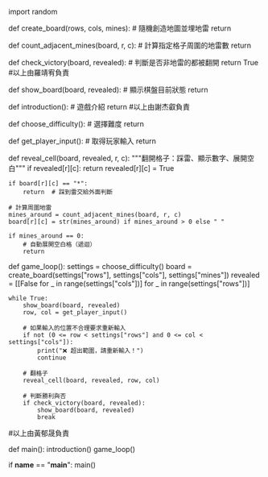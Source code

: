 import random

def create_board(rows, cols, mines):
    # 隨機創造地圖並埋地雷
    return

def count_adjacent_mines(board, r, c):
    # 計算指定格子周圍的地雷數
    return

def check_victory(board, revealed):
    # 判斷是否非地雷的都被翻開
    return True
#以上由羅靖宥負責

def show_board(board, revealed):
    # 顯示棋盤目前狀態
    return

def introduction():
    # 遊戲介紹
    return
#以上由謝杰叡負責

def choose_difficulty():
    # 選擇難度
    return

def get_player_input():
    # 取得玩家輸入
    return

def reveal_cell(board, revealed, r, c):
    """翻開格子：踩雷、顯示數字、展開空白"""
    if revealed[r][c]:
        return
    revealed[r][c] = True

    if board[r][c] == "*":
        return  # 踩到雷交給外面判斷

    # 計算周圍地雷
    mines_around = count_adjacent_mines(board, r, c)
    board[r][c] = str(mines_around) if mines_around > 0 else " "

    if mines_around == 0:
        # 自動展開空白格（遞迴）
        return


def game_loop():
    settings = choose_difficulty()
    board = create_board(settings["rows"], settings["cols"], settings["mines"])
    revealed = [[False for _ in range(settings["cols"])]
                for _ in range(settings["rows"])]

    while True:
        show_board(board, revealed)
        row, col = get_player_input()

        # 如果輸入的位置不合理要求重新輸入
        if not (0 <= row < settings["rows"] and 0 <= col < settings["cols"]):
            print("❌ 超出範圍，請重新輸入！")
            continue

        # 翻格子
        reveal_cell(board, revealed, row, col)

        # 判斷勝利與否
        if check_victory(board, revealed):
            show_board(board, revealed)
            break
#以上由黃郁晟負責

def main():
    introduction()
    game_loop()


if __name__ == "__main__":
    main()
